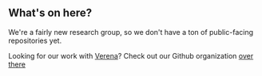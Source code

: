 ## What's on here?

We're a fairly new research group, so we don't have a ton of public-facing repositories yet.

Looking for our work with [Verena](viralemergence.org)? Check out our Github organization [over there](github.com/viralemergence) 
